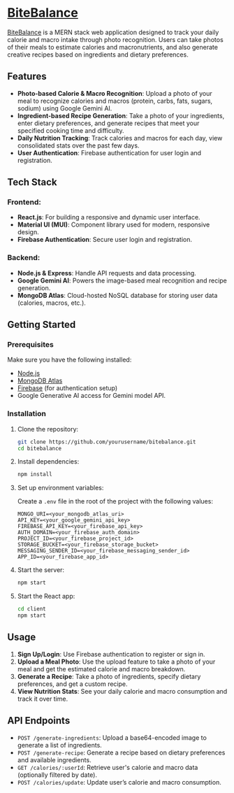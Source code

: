 # [BiteBalance](https://bitebalance.vercel.app)

[BiteBalance](https://bitebalance.vercel.app) is a MERN stack web application designed to track your daily calorie and macro intake through photo recognition. Users can take photos of their meals to estimate calories and macronutrients, and also generate creative recipes based on ingredients and dietary preferences.

## Features

- **Photo-based Calorie & Macro Recognition**: Upload a photo of your meal to recognize calories and macros (protein, carbs, fats, sugars, sodium) using Google Gemini AI.
- **Ingredient-based Recipe Generation**: Take a photo of your ingredients, enter dietary preferences, and generate recipes that meet your specified cooking time and difficulty.
- **Daily Nutrition Tracking**: Track calories and macros for each day, view consolidated stats over the past few days.
- **User Authentication**: Firebase authentication for user login and registration.

## Tech Stack

### Frontend:
- **React.js**: For building a responsive and dynamic user interface.
- **Material UI (MUI)**: Component library used for modern, responsive design.
- **Firebase Authentication**: Secure user login and registration.

### Backend:
- **Node.js & Express**: Handle API requests and data processing.
- **Google Gemini AI**: Powers the image-based meal recognition and recipe generation.
- **MongoDB Atlas**: Cloud-hosted NoSQL database for storing user data (calories, macros, etc.).

## Getting Started

### Prerequisites

Make sure you have the following installed:
- [Node.js](https://nodejs.org/)
- [MongoDB Atlas](https://www.mongodb.com/cloud/atlas)
- [Firebase](https://firebase.google.com/) (for authentication setup)
- Google Generative AI access for Gemini model API.

### Installation

1. Clone the repository:
    ```bash
    git clone https://github.com/yourusername/bitebalance.git
    cd bitebalance
    ```

2. Install dependencies:
    ```bash
    npm install
    ```

3. Set up environment variables:

    Create a `.env` file in the root of the project with the following values:
    ```
    MONGO_URI=<your_mongodb_atlas_uri>
    API_KEY=<your_google_gemini_api_key>
    FIREBASE_API_KEY=<your_firebase_api_key>
    AUTH_DOMAIN=<your_firebase_auth_domain>
    PROJECT_ID=<your_firebase_project_id>
    STORAGE_BUCKET=<your_firebase_storage_bucket>
    MESSAGING_SENDER_ID=<your_firebase_messaging_sender_id>
    APP_ID=<your_firebase_app_id>
    ```

4. Start the server:
    ```bash
    npm start
    ```

5. Start the React app:
    ```bash
    cd client
    npm start
    ```

## Usage

1. **Sign Up/Login**: Use Firebase authentication to register or sign in.
2. **Upload a Meal Photo**: Use the upload feature to take a photo of your meal and get the estimated calorie and macro breakdown.
3. **Generate a Recipe**: Take a photo of ingredients, specify dietary preferences, and get a custom recipe.
4. **View Nutrition Stats**: See your daily calorie and macro consumption and track it over time.

## API Endpoints

- `POST /generate-ingredients`: Upload a base64-encoded image to generate a list of ingredients.
- `POST /generate-recipe`: Generate a recipe based on dietary preferences and available ingredients.
- `GET /calories/:userId`: Retrieve user's calorie and macro data (optionally filtered by date).
- `POST /calories/update`: Update user’s calorie and macro consumption.
